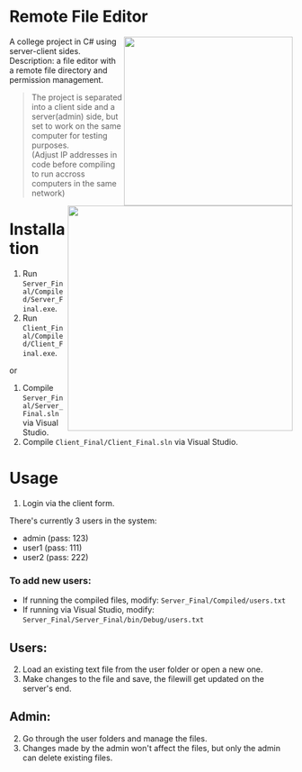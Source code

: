 # Remote File Editor

<img align="right" style="width:300px; height:auto;" src="https://github.com/ElenaChes/Csharp-Remote-Text-File-Editor--Client-Server/assets/54331769/e6d880dc-e91d-4ac6-8573-655af068ac02">


A college project in C# using server-client sides.<br>
Description: a file editor with a remote file directory and permission management.

> The project is separated into a client side and a server(admin) side, but set to work on the same computer for testing purposes.<br>
(Adjust IP addresses in code before compiling to run accross computers in the same network)

<img align="right" style="width:400px; height:auto;" src="https://github.com/ElenaChes/Csharp-Remote-Text-File-Editor--Client-Server/assets/54331769/7ef365c6-fb99-4954-aca6-f6de1410658f">

# Installation

1. Run `Server_Final/Compiled/Server_Final.exe`.
2. Run `Client_Final/Compiled/Client_Final.exe`.

or 

1. Compile `Server_Final/Server_Final.sln` via Visual Studio.
2. Compile `Client_Final/Client_Final.sln` via Visual Studio.


# Usage
 
1. Login via the client form.

There's currently 3 users in the system:
- admin (pass: 123)
- user1 (pass: 111)
- user2 (pass: 222)

### To add new users:
- If running the compiled files, modify: `Server_Final/Compiled/users.txt`
- If running via Visual Studio, modify: `Server_Final/Server_Final/bin/Debug/users.txt`

## Users:

2. Load an existing text file from the user folder or open a new one.
3. Make changes to the file and save, the filewill get updated on the server's end.

## Admin:

2. Go through the user folders and manage the files.
3. Changes made by the admin won't affect the files, but only the admin can delete existing files.
